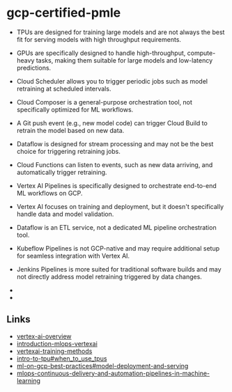 # gcp-certified-pmle
* TPUs are designed for training large models and are not always the best fit for serving models with high throughput requirements.
* GPUs are specifically designed to handle high-throughput, compute-heavy tasks, making them suitable for large models and low-latency predictions.
* Cloud Scheduler allows you to trigger periodic jobs such as model retraining at scheduled intervals.
* Cloud Composer is a general-purpose orchestration tool, not specifically optimized for ML workflows.
* A Git push event (e.g., new model code) can trigger Cloud Build to retrain the model based on new data.
* Dataflow is designed for stream processing and may not be the best choice for triggering retraining jobs.
* Cloud Functions can listen to events, such as new data arriving, and automatically trigger retraining.
* Vertex AI Pipelines is specifically designed to orchestrate end-to-end ML workflows on GCP.
* Vertex AI focuses on training and deployment, but it doesn't specifically handle data and model validation.
* Dataflow is an ETL service, not a dedicated ML pipeline orchestration tool.
* Kubeflow Pipelines is not GCP-native and may require additional setup for seamless integration with Vertex AI.
* Jenkins Pipelines is more suited for traditional software builds and may not directly address model retraining triggered by data changes.

* 
* 
## Links
* [vertex-ai-overview](https://cloud.google.com/vertex-ai/docs/start/introduction-unified-platform)
* [introduction-mlops-vertexai](https://cloud.google.com/vertex-ai/docs/start/introduction-mlops)
* [vertexai-training-methods](https://cloud.google.com/vertex-ai/docs/start/training-methods)
* [intro-to-tpu#when_to_use_tpus](https://cloud.google.com/tpu/docs/intro-to-tpu#when_to_use_tpus)
* [ml-on-gcp-best-practices#model-deployment-and-serving](https://cloud.google.com/architecture/ml-on-gcp-best-practices#model-deployment-and-serving)
* [mlops-continuous-delivery-and-automation-pipelines-in-machine-learning](https://cloud.google.com/architecture/mlops-continuous-delivery-and-automation-pipelines-in-machine-learning)
